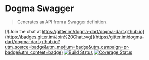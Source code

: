 # Dogma Swagger
> Generates an API from a Swagger definition.

[![Join the chat at https://gitter.im/dogma-dart/dogma-dart.github.io](https://badges.gitter.im/Join%20Chat.svg)](https://gitter.im/dogma-dart/dogma-dart.github.io?utm_source=badge&utm_medium=badge&utm_campaign=pr-badge&utm_content=badge)
[![Build Status](http://beta.drone.io/api/badges/dogma-dart/dogma-swagger/status.svg)](http://beta.drone.io/dogma-dart/dogma-swagger)
[![Coverage Status](https://coveralls.io/repos/dogma-dart/dogma-swagger/badge.svg?branch=master&service=github)](https://coveralls.io/github/dogma-dart/dogma-swagger?branch=master)

